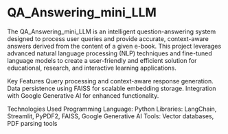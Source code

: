 # QA_Answering_mini_LLM

The QA_Answering_mini_LLM is an intelligent question-answering system designed to process user queries and provide accurate, context-aware answers derived from the content of a given e-book. This project leverages advanced natural language processing (NLP) techniques and fine-tuned language models to create a user-friendly and efficient solution for educational, research, and interactive learning applications.

Key Features
Query processing and context-aware response generation.
Data persistence using FAISS for scalable embedding storage.
Integration with Google Generative AI for enhanced functionality.

Technologies Used
Programming Language: Python
Libraries: LangChain, Streamlit, PyPDF2, FAISS, Google Generative AI
Tools: Vector databases, PDF parsing tools
